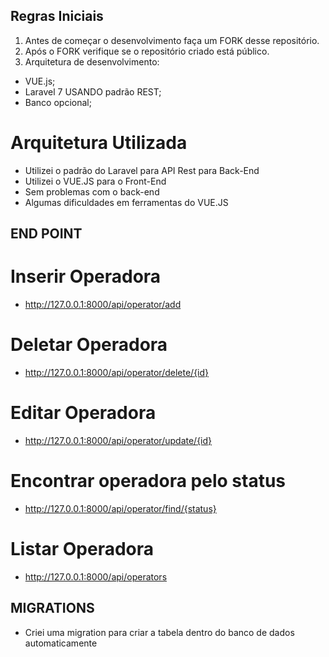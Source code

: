 ## Regras Iniciais
1) Antes de começar o desenvolvimento faça um FORK desse repositório.
2) Após o FORK verifique se o repositório criado está público.
3) Arquitetura de desenvolvimento:
  - VUE.js;
  - Laravel 7 USANDO padrão REST;
  - Banco opcional;
# Arquitetura Utilizada
- Utilizei o padrão do Laravel para API Rest para Back-End
- Utilizei o VUE.JS para o Front-End
- Sem problemas com o back-end
- Algumas dificuldades em ferramentas do VUE.JS

## END POINT

# Inserir Operadora
 - http://127.0.0.1:8000/api/operator/add
# Deletar Operadora
- http://127.0.0.1:8000/api/operator/delete/{id}
# Editar Operadora
- http://127.0.0.1:8000/api/operator/update/{id}

# Encontrar operadora pelo status
- http://127.0.0.1:8000/api/operator/find/{status}

# Listar Operadora
- http://127.0.0.1:8000/api/operators

## MIGRATIONS

- Criei uma migration para criar a tabela dentro do banco de dados automaticamente
